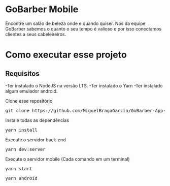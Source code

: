 
# GoBarber Mobile

Encontre um salão de beleza onde e quando quiser. Nos da equipe GoBarber sabemos o quanto o seu tempo é valioso e por isso conectamos clientes a seus cabeleireiros.

# Como executar esse projeto

## Requisitos

-Ter instalado o NodeJS na versão LTS.
-Ter instalado o Yarn
-Ter instalado algum emulador android.

Clone esse repositório

<pre>git clone https://github.com/MiguelBragaGarcia/GoBarber-App-Typescript.git</pre>

Instale todas as dependências

<pre>yarn install</pre>

Execute o servidor back-end

<pre>yarn dev:server</pre>

Execute o servidor mobile (Cada comando em um terminal)

<pre>yarn start</pre>
<pre>yarn android</pre>
